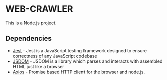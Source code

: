 # WEB-CRAWLER

This is a Node.js project.


## Dependencies
-   [Jest](https://jestjs.io) - Jest is a JavaScript testing framework designed to ensure correctness of any JavaScript codebase
-   [JSDOM](https://github.com/jsdom/jsdom) - JSDOM is a library which parses and interacts with assembled HTML just like a browser
-   [Axios](https://axios-http.com/) - Promise based HTTP client for the browser and node.js.